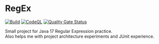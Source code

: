 # RegEx
[![Build](https://github.com/RickHeadle/RegEx/actions/workflows/build.yml/badge.svg)](https://github.com/RickHeadle/RegEx/actions/workflows/build.yml)
[![CodeQL](https://github.com/RickHeadle/RegEx/actions/workflows/codeql-analysis.yml/badge.svg?branch=master&event=push)](https://github.com/RickHeadle/RegEx/actions/workflows/codeql-analysis.yml)
[![Quality Gate Status](https://sonarcloud.io/api/project_badges/measure?project=RickHeadle_RegEx&metric=alert_status)](https://sonarcloud.io/dashboard?id=RickHeadle_RegEx)

Small project for Java 17 Regular Expression practice. <br>
Also helps me with project architecture experiments and JUnit experience.
